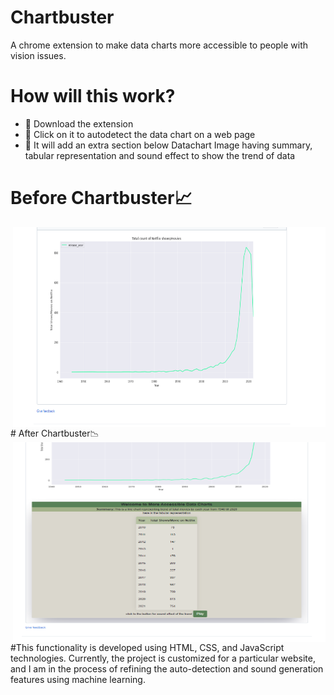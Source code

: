 # Chartbuster
A chrome extension to make data charts more accessible to people with vision issues.

# How will this work?

- 📌 Download the extension
- 📌 Click on it to autodetect the data chart on a web page
- 📌 It will add an extra section below Datachart Image having summary, tabular representation and sound effect to show the trend of data

# Before Chartbuster📈

 <img align="right" alt="GIF" src="https://github.com/AyuDwi1996/Chartbuster/blob/main/Before_Chartbuster.PNG" width="500" height="320" />

<br />
<br />
<br />
<br />
<br />
# After Chartbuster📉

 <img align="right" alt="GIF" src="https://github.com/AyuDwi1996/Chartbuster/blob/main/After_Chartbuster.PNG" width="500" height="320" />

<br />
<br />
<br />
<br />
<br />

#This functionality is developed using HTML, CSS, and JavaScript technologies. Currently, the project is customized for a particular website, and I am in the process of refining the auto-detection and sound generation features using machine learning.

